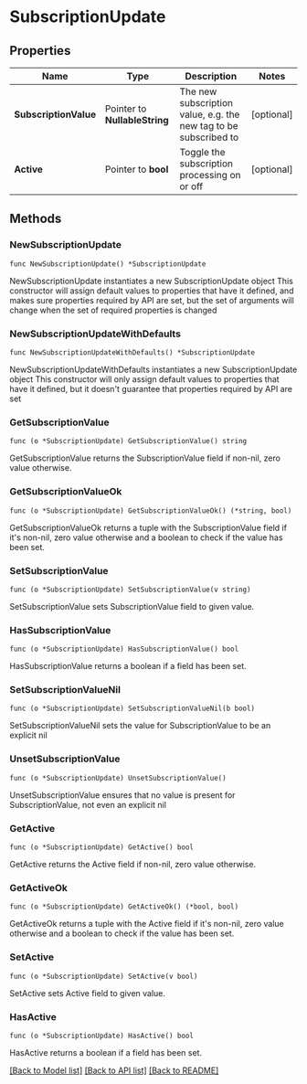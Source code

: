# SubscriptionUpdate

## Properties

Name | Type | Description | Notes
------------ | ------------- | ------------- | -------------
**SubscriptionValue** | Pointer to **NullableString** | The new subscription value, e.g. the new tag to be subscribed to | [optional] 
**Active** | Pointer to **bool** | Toggle the subscription processing on or off | [optional] 

## Methods

### NewSubscriptionUpdate

`func NewSubscriptionUpdate() *SubscriptionUpdate`

NewSubscriptionUpdate instantiates a new SubscriptionUpdate object
This constructor will assign default values to properties that have it defined,
and makes sure properties required by API are set, but the set of arguments
will change when the set of required properties is changed

### NewSubscriptionUpdateWithDefaults

`func NewSubscriptionUpdateWithDefaults() *SubscriptionUpdate`

NewSubscriptionUpdateWithDefaults instantiates a new SubscriptionUpdate object
This constructor will only assign default values to properties that have it defined,
but it doesn't guarantee that properties required by API are set

### GetSubscriptionValue

`func (o *SubscriptionUpdate) GetSubscriptionValue() string`

GetSubscriptionValue returns the SubscriptionValue field if non-nil, zero value otherwise.

### GetSubscriptionValueOk

`func (o *SubscriptionUpdate) GetSubscriptionValueOk() (*string, bool)`

GetSubscriptionValueOk returns a tuple with the SubscriptionValue field if it's non-nil, zero value otherwise
and a boolean to check if the value has been set.

### SetSubscriptionValue

`func (o *SubscriptionUpdate) SetSubscriptionValue(v string)`

SetSubscriptionValue sets SubscriptionValue field to given value.

### HasSubscriptionValue

`func (o *SubscriptionUpdate) HasSubscriptionValue() bool`

HasSubscriptionValue returns a boolean if a field has been set.

### SetSubscriptionValueNil

`func (o *SubscriptionUpdate) SetSubscriptionValueNil(b bool)`

 SetSubscriptionValueNil sets the value for SubscriptionValue to be an explicit nil

### UnsetSubscriptionValue
`func (o *SubscriptionUpdate) UnsetSubscriptionValue()`

UnsetSubscriptionValue ensures that no value is present for SubscriptionValue, not even an explicit nil
### GetActive

`func (o *SubscriptionUpdate) GetActive() bool`

GetActive returns the Active field if non-nil, zero value otherwise.

### GetActiveOk

`func (o *SubscriptionUpdate) GetActiveOk() (*bool, bool)`

GetActiveOk returns a tuple with the Active field if it's non-nil, zero value otherwise
and a boolean to check if the value has been set.

### SetActive

`func (o *SubscriptionUpdate) SetActive(v bool)`

SetActive sets Active field to given value.

### HasActive

`func (o *SubscriptionUpdate) HasActive() bool`

HasActive returns a boolean if a field has been set.


[[Back to Model list]](../README.md#documentation-for-models) [[Back to API list]](../README.md#documentation-for-api-endpoints) [[Back to README]](../README.md)


